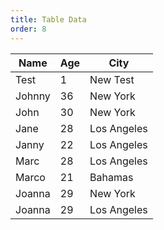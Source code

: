 ```yaml
---
title: Table Data
order: 8
---
```


| Name   | Age | City         |
|--------|-----|--------------|
| Test   | 1   | New Test     |
| Johnny | 36  | New York     |
| John   | 30  | New York     |
| Jane   | 28  | Los Angeles  |
| Janny  | 22  | Los Angeles  |
| Marc   | 28  | Los Angeles  |
| Marco  | 21  | Bahamas      |
| Joanna | 29  | New York     |
| Joanna | 29  | Los Angeles  |

